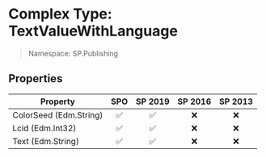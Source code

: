 # Complex Type: TextValueWithLanguage

> Namespace: SP.Publishing

## Properties

Property | SPO | SP 2019 | SP 2016 | SP 2013
----------|:---:|:-------:|:-------:|:-------:
ColorSeed (Edm.String) | ✅ | ✅ | ❌ | ❌
Lcid (Edm.Int32) | ✅ | ✅ | ❌ | ❌
Text (Edm.String) | ✅ | ✅ | ❌ | ❌